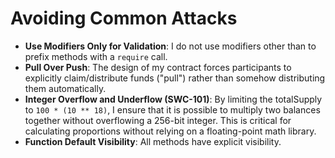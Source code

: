 # Avoiding Common Attacks

- **Use Modifiers Only for Validation**: I do not use modifiers other than to
    prefix methods with a `require` call.
- **Pull Over Push**: The design of my contract forces participants to
    explicitly claim/distribute funds ("pull") rather than somehow distributing
    them automatically.
- **Integer Overflow and Underflow (SWC-101)**: By limiting the totalSupply to
    `100 * (10 ** 18)`, I ensure that it is possible to multiply two balances
    together without overflowing a 256-bit integer. This is critical for
    calculating proportions without relying on a floating-point math library.
- **Function Default Visibility**: All methods have explicit visibility.
